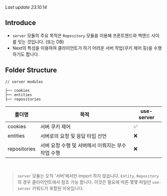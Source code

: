 _Last update 23.10.14_

## Introduce

- `server` 모듈의 주요 목적은 `Repository` 모듈을 이용해 프론트엔드와 백엔드 사이를 잇는 것입니다. (또는 DB)
- Next의 특성을 이용하여 클라이언트가 하기 어려운 서버 작업(쿠키 제어 등)을 수행하기도 합니다.

## Folder Structure

```
// server modules

├── cookies
├── entities
├── repositories
```

| 폴더명       | 목적                                               | use-server |
| ------------ | -------------------------------------------------- | ---------- |
| cookies      | 서버 쿠키 제어                                     | ✅         |
| entities     | 서버로의 요청 및 응답 타입 선언                    | ❌         |
| repositories | 서버 요청 수행 및 서버에서 이뤄지는 부수 작업 수행 | ❌         |

<br />

> `server` 모듈는 오직 '서버'에서만 import 하지 않습니다. `Entity`, `Repository` 의 경우 클라이언트에서 참조 가능 합니다. 이것은 필요에 따른 몇몇 파일만 `use-server` 키워드가 포함된 이유입니다.
